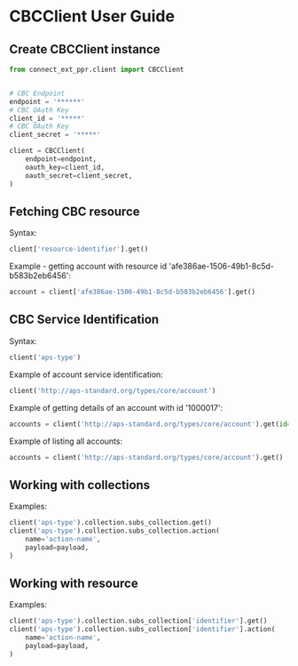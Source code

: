 # CBCClient User Guide

## Create CBCClient instance

```python
from connect_ext_ppr.client import CBCClient


# CBC Endpoint
endpoint = '******'
# CBC OAuth Key
client_id = '*****'
# CBC OAuth Key
client_secret = '*****'

client = CBCClient(
    endpoint=endpoint,
    oauth_key=client_id,
    oauth_secret=client_secret,
)

```

## Fetching CBC resource
Syntax:
```python
client['resource-identifier'].get()
```

Example - getting account with resource id 'afe386ae-1506-49b1-8c5d-b583b2eb6456':
```python
account = client['afe386ae-1506-49b1-8c5d-b583b2eb6456'].get()
```

## CBC Service Identification

Syntax:
```python
client('aps-type')
```

Example of account service identification:
```python
client('http://aps-standard.org/types/core/account')
```

Example of getting details of an account with id '1000017':
```python
accounts = client('http://aps-standard.org/types/core/account').get(id=1000017)
```

Example of listing all accounts:
```python
accounts = client('http://aps-standard.org/types/core/account').get()
```

## Working with collections
Examples:
```python
client('aps-type').collection.subs_collection.get()
client('aps-type').collection.subs_collection.action(
    name='action-name',
    payload=payload,
)
```

## Working with resource
Examples:
```python
client('aps-type').collection.subs_collection['identifier'].get()
client('aps-type').collection.subs_collection['identifier'].action(
    name='action-name',
    payload=payload,
)
```

